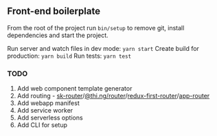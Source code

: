 ## Front-end boilerplate

From the root of the project run `bin/setup` to remove git, install dependencies and start the project.

Run server and watch files in dev mode: `yarn start`
Create build for production: `yarn build`
Run tests: `yarn test`

### TODO
1. Add web component template generator
2. Add routing - [sk-router](https://github.com/skatejs/skatejs/tree/master/packages/sk-router)/[@thi.ng/router](https://github.com/thi-ng/umbrella/tree/master/packages/router)/[redux-first-router](https://github.com/faceyspacey/redux-first-router)/[app-router](https://github.com/erikringsmuth/app-router)
4. Add webapp manifest 
5. Add service worker   
6. Add serverless options
7. Add CLI for setup
